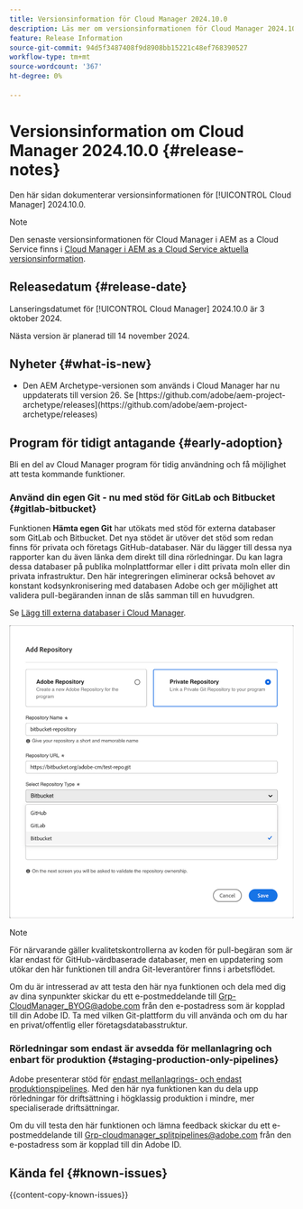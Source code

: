 ```yaml
---
title: Versionsinformation för Cloud Manager 2024.10.0
description: Läs mer om versionsinformationen för Cloud Manager 2024.10.0.
feature: Release Information
source-git-commit: 94d5f3487408f9d8908bb15221c48ef768390527
workflow-type: tm+mt
source-wordcount: '367'
ht-degree: 0%

---
```


# Versionsinformation om Cloud Manager 2024.10.0 {#release-notes}

Den här sidan dokumenterar versionsinformationen för [!UICONTROL Cloud Manager] 2024.10.0.

>[!NOTE]
>
>Den senaste versionsinformationen för Cloud Manager i AEM as a Cloud Service finns i [Cloud Manager i AEM as a Cloud Service aktuella versionsinformation](https://experienceleague.adobe.com/en/docs/experience-manager-cloud-service/content/release-notes/cloud-manager/current).



## Releasedatum {#release-date}

<!-- SAVE FOR FUTURE POSSIBLE USE No notable bugs or features for the September release of Cloud Manager. -->

Lanseringsdatumet för [!UICONTROL Cloud Manager] 2024.10.0 är 3 oktober 2024.

Nästa version är planerad till 14 november 2024.



## Nyheter {#what-is-new}

* <!-- BOTH CS & AMS --> Den AEM Archetype-versionen som används i Cloud Manager har nu uppdaterats till version 26. Se [https://github.com/adobe/aem-project-archetype/releases](https://github.com/adobe/aem-project-archetype/releases)
<!-- (CMGR-59817) -->



## Program för tidigt antagande {#early-adoption}

Bli en del av Cloud Manager program för tidig användning och få möjlighet att testa kommande funktioner.

### Använd din egen Git - nu med stöd för GitLab och Bitbucket {#gitlab-bitbucket}

<!-- BOTH CS & AMS -->

Funktionen **Hämta egen Git** har utökats med stöd för externa databaser som GitLab och Bitbucket. Det nya stödet är utöver det stöd som redan finns för privata och företags GitHub-databaser. När du lägger till dessa nya rapporter kan du även länka dem direkt till dina rörledningar. Du kan lagra dessa databaser på publika molnplattformar eller i ditt privata moln eller din privata infrastruktur. Den här integreringen eliminerar också behovet av konstant kodsynkronisering med databasen Adobe och ger möjlighet att validera pull-begäranden innan de slås samman till en huvudgren.

Se [Lägg till externa databaser i Cloud Manager](/help/managing-code/external-repositories.md).

![Dialogrutan Lägg till databas](/help/release-notes/assets/repositories-add-release-notes.png)

>[!NOTE]
>
>För närvarande gäller kvalitetskontrollerna av koden för pull-begäran som är klar endast för GitHub-värdbaserade databaser, men en uppdatering som utökar den här funktionen till andra Git-leverantörer finns i arbetsflödet.

Om du är intresserad av att testa den här nya funktionen och dela med dig av dina synpunkter skickar du ett e-postmeddelande till [Grp-CloudManager_BYOG@adobe.com](mailto:Grp-CloudManager_BYOG@adobe.com) från den e-postadress som är kopplad till din Adobe ID. Ta med vilken Git-plattform du vill använda och om du har en privat/offentlig eller företagsdatabasstruktur.

### Rörledningar som endast är avsedda för mellanlagring och enbart för produktion {#staging-production-only-pipelines}

Adobe presenterar stöd för [endast mellanlagrings- och endast produktionspipelines](/help/using/stage-prod-only.md). Med den här nya funktionen kan du dela upp rörledningar för driftsättning i högklassig produktion i mindre, mer specialiserade driftsättningar.

Om du vill testa den här funktionen och lämna feedback skickar du ett e-postmeddelande till [Grp-cloudmanager_splitpipelines@adobe.com](mailto:Grp-cloudmanager_splitpipelines@adobe.com) från den e-postadress som är kopplad till din Adobe ID.

<!-- ## Bug fixes

* text
-->

## Kända fel {#known-issues}

{{content-copy-known-issues}}
